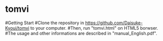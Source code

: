 # tomvi

#Getting Start
#Clone the repository in https://github.com/Daisuke-Kyoui/tomvi to your computer.
#Then, run "tomvi.html" on HTML5 borwser.
#The usage and other informations are described in "manual_English.pdf".
